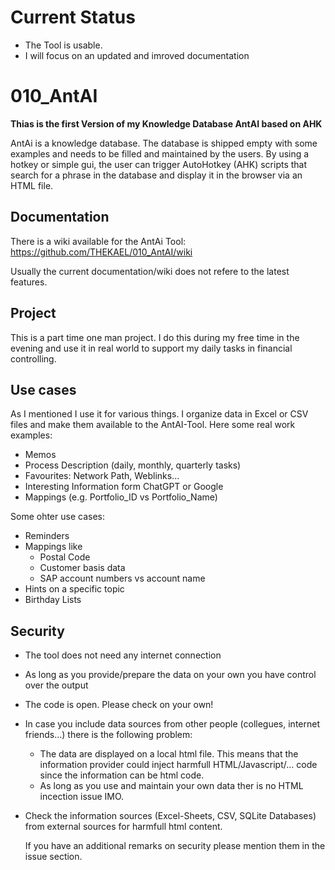 # Current Status
- The Tool is usable.
- I will focus on an updated and imroved documentation
  

# 010_AntAI

__Thias is the first Version of my Knowledge Database AntAI based on AHK__

AntAi is a knowledge database. The database is shipped empty with some examples and needs to be filled and maintained by the users. 
By using a hotkey or simple gui, the user can trigger AutoHotkey (AHK) scripts that search for 
a phrase in the database and display it in the browser via an HTML file.

## Documentation
There is a wiki available for the AntAi Tool:
https://github.com/THEKAEL/010_AntAI/wiki

Usually the current documentation/wiki does not refere to the latest features.

## Project
This is a part time one man project. I do this during my free time in the evening and use it in real world 
to support my daily tasks in financial controlling. 

## Use cases
As I mentioned I use it for various things. I organize data in Excel or CSV files and make them available to the AntAI-Tool.
Here some real work examples:
  - Memos
  - Process Description (daily, monthly, quarterly tasks)
  - Favourites: Network Path, Weblinks...
  - Interesting Information form ChatGPT or Google
  - Mappings (e.g. Portfolio_ID vs Portfolio_Name)

Some ohter use cases:
  - Reminders
  - Mappings like
    - Postal Code
    - Customer basis data
    - SAP account numbers vs account name
  - Hints on a specific topic
  - Birthday Lists

## Security
 - The tool does not need any internet connection
 - As long as you provide/prepare the data on your own you have control over the output
 - The code is open. Please check on your own!
 - In case you include data sources from other people (collegues, internet friends...) there is the following problem:
   - The data are displayed on a local html file. This means that the information provider could inject harmfull HTML/Javascript/... code since the information can be html code.
   - As long as you use and maintain your own data ther is no HTML incection issue IMO.
 - Check the information sources (Excel-Sheets, CSV, SQLite Databases) from external sources for harmfull html content.

   If you have an additional remarks on security please mention them in the issue section.

   

